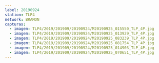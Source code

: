 ```yaml
---
label: 20190924
station: TLP4
network: BRAMON
capturas:
  - imagem: TLP4/2019/201909/20190924/M20190925_015550_TLP_4P.jpg
  - imagem: TLP4/2019/201909/20190924/M20190925_013929_TLP_4P.jpg
  - imagem: TLP4/2019/201909/20190924/M20190925_083239_TLP_4P.jpg
  - imagem: TLP4/2019/201909/20190924/M20190925_081754_TLP_4P.jpg
  - imagem: TLP4/2019/201909/20190924/M20190925_014903_TLP_4P.jpg
  - imagem: TLP4/2019/201909/20190924/M20190925_070651_TLP_4P.jpg
---
```

